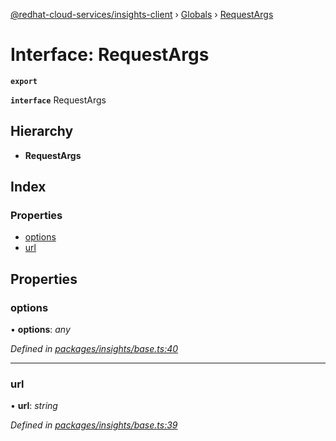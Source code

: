 [@redhat-cloud-services/insights-client](../README.md) › [Globals](../globals.md) › [RequestArgs](requestargs.md)

# Interface: RequestArgs

**`export`** 

**`interface`** RequestArgs

## Hierarchy

* **RequestArgs**

## Index

### Properties

* [options](requestargs.md#options)
* [url](requestargs.md#url)

## Properties

###  options

• **options**: *any*

*Defined in [packages/insights/base.ts:40](https://github.com/Hyperkid123/javascript-clients/blob/master/packages/insights/base.ts#L40)*

___

###  url

• **url**: *string*

*Defined in [packages/insights/base.ts:39](https://github.com/Hyperkid123/javascript-clients/blob/master/packages/insights/base.ts#L39)*
